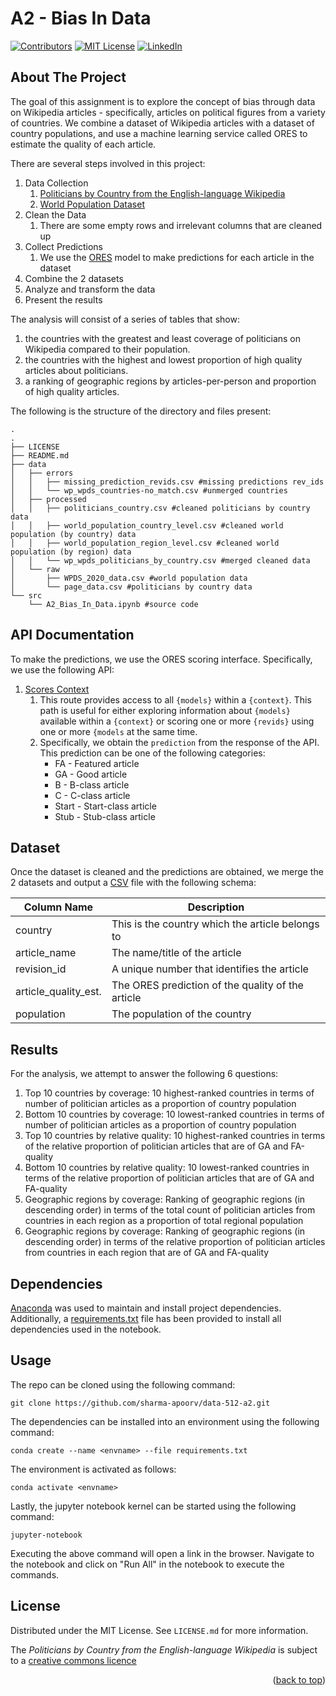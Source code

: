 # A2 - Bias In Data

[![Contributors][contributors-shield]][contributors-url]
[![MIT License][license-shield]][license-url]
[![LinkedIn][linkedin-shield]][linkedin-url]

## About The Project

The goal of this assignment is to explore the concept of bias through data on Wikipedia articles - specifically, articles on political figures from a variety of countries. We combine a dataset of Wikipedia articles with a dataset of country populations, and use a machine learning service called ORES to estimate the quality of each article.

There are several steps involved in this project:
1. Data Collection
   1. [Politicians by Country from the English-language Wikipedia](https://figshare.com/articles/dataset/Untitled_Item/5513449)
   2. [World Population Dataset](https://docs.google.com/spreadsheets/d/1CFJO2zna2No5KqNm9rPK5PCACoXKzb-nycJFhV689Iw/edit#gid=283125346)
2. Clean the Data
   1. There are some empty rows and irrelevant columns that are cleaned up
3. Collect Predictions
   1. We use the [ORES](https://github.com/wikimedia/ores) model to make predictions for each article in the dataset
4. Combine the 2 datasets
5. Analyze and transform the data
6. Present the results

The analysis will consist of a series of tables that show:
1. the countries with the greatest and least coverage of politicians on Wikipedia compared to their population.
2. the countries with the highest and lowest proportion of high quality articles about politicians.
3. a ranking of geographic regions by articles-per-person and proportion of high quality articles.

The following is the structure of the directory and files present:
```
.
.
├── LICENSE
├── README.md
├── data
│   ├── errors
│   │   ├── missing_prediction_revids.csv #missing predictions rev_ids
│   │   └── wp_wpds_countries-no_match.csv #unmerged countries
│   ├── processed
│   │   ├── politicians_country.csv #cleaned politicians by country data
│   │   ├── world_population_country_level.csv #cleaned world population (by country) data
│   │   ├── world_population_region_level.csv #cleaned world population (by region) data
│   │   └── wp_wpds_politicians_by_country.csv #merged cleaned data
│   └── raw
│       ├── WPDS_2020_data.csv #world population data
│       └── page_data.csv #politicians by country data
└── src
    └── A2_Bias_In_Data.ipynb #source code

```

## API Documentation

To make the predictions, we use the ORES scoring interface. Specifically, we use the following API:

1. [Scores Context](https://ores.wikimedia.org/v3/#!/scoring/get_v3_scores_context)
   1. This route provides access to all `{models}` within a `{context}`. This path is useful for either exploring information about `{models}` available within a `{context}` or scoring one or more `{revids}` using one or more `{models` at the same time.
   2. Specifically, we obtain the `prediction` from the response of the API. This prediction can be one of the following categories:
      * FA - Featured article
      * GA - Good article
      * B - B-class article
      * C - C-class article
      * Start - Start-class article
      * Stub - Stub-class article

## Dataset

Once the dataset is cleaned and the predictions are obtained, we merge the 2 datasets and output a [CSV](https://github.com/sharma-apoorv/data-512-a2/blob/master/data/processed/wp_wpds_politicians_by_country.csv) file with the following schema:


| Column Name             | Description                                     |
|-------------------------|-------------------------------------------------|
| country                    | This is the country which the article belongs to |
| article_name                   | The name/title of the article  |
| revision_id     | A unique number that identifies the article |
| article_quality_est. | The ORES prediction of the quality of the article |
| population  | The population of the country |

## Results

For the analysis, we attempt to answer the following 6 questions:
1. Top 10 countries by coverage: 10 highest-ranked countries in terms of number of politician articles as a proportion of country population
2. Bottom 10 countries by coverage: 10 lowest-ranked countries in terms of number of politician articles as a proportion of country population
3. Top 10 countries by relative quality: 10 highest-ranked countries in terms of the relative proportion of politician articles that are of GA and FA-quality
4. Bottom 10 countries by relative quality: 10 lowest-ranked countries in terms of the relative proportion of politician articles that are of GA and FA-quality
5. Geographic regions by coverage: Ranking of geographic regions (in descending order) in terms of the total count of politician articles from countries in each region as a proportion of total regional population
6. Geographic regions by coverage: Ranking of geographic regions (in descending order) in terms of the relative proportion of politician articles from countries in each region that are of GA and FA-quality
## Dependencies

[Anaconda](https://www.anaconda.com/) was used to maintain and install project dependencies. Additionally, a [requirements.txt](https://github.com/sharma-apoorv/data-512-a2/blob/main/requirements.txt) file has been provided to install all dependencies used in the notebook. 

## Usage

The repo can be cloned using the following command:
```
git clone https://github.com/sharma-apoorv/data-512-a2.git
```

The dependencies can be installed into an environment using the following command:
```
conda create --name <envname> --file requirements.txt
```

The environment is activated as follows:
```
conda activate <envname>
```

Lastly, the jupyter notebook kernel can be started using the following command:
```
jupyter-notebook
```

Executing the above command will open a link in the browser. Navigate to the notebook and click on "Run All" in the notebook to execute the commands.

## License

Distributed under the MIT License. See `LICENSE.md` for more information.

The *Politicians by Country from the English-language Wikipedia* is subject to a [creative commons licence](https://creativecommons.org/licenses/by/4.0/)

<p align="right">(<a href="#top">back to top</a>)</p>

<!-- MARKDOWN LINKS & IMAGES -->
<!-- https://www.markdownguide.org/basic-syntax/#reference-style-links -->
[contributors-shield]: https://img.shields.io/github/contributors/sharma-apoorv/data-512-a2.svg?style=for-the-badge
[contributors-url]: https://github.com/sharma-apoorv/data-512-a2/graphs/contributors
[license-shield]: https://img.shields.io/github/license/sharma-apoorv/data-512-a2.svg?style=for-the-badge
[license-url]: https://github.com/sharma-apoorv/data-512-a2/blob/main/LICENSE.md
[linkedin-shield]: https://img.shields.io/badge/-LinkedIn-black.svg?style=for-the-badge&logo=linkedin&colorB=555
[linkedin-url]: https://linkedin.com/in/sharmavapoorv/